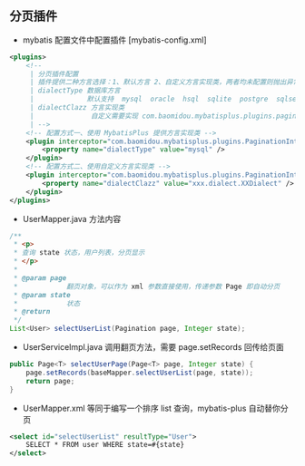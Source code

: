 

## 分页插件

* mybatis 配置文件中配置插件 [mybatis-config.xml]

```xml
<plugins>
    <!-- 
     | 分页插件配置 
     | 插件提供二种方言选择：1、默认方言 2、自定义方言实现类，两者均未配置则抛出异常！
     | dialectType 数据库方言  
     |             默认支持  mysql  oracle  hsql  sqlite  postgre  sqlserver
     | dialectClazz 方言实现类
     |              自定义需要实现 com.baomidou.mybatisplus.plugins.pagination.IDialect 接口
     | -->
    <!-- 配置方式一、使用 MybatisPlus 提供方言实现类 -->
    <plugin interceptor="com.baomidou.mybatisplus.plugins.PaginationInterceptor">
        <property name="dialectType" value="mysql" />
    </plugin>
    <!-- 配置方式二、使用自定义方言实现类 -->
    <plugin interceptor="com.baomidou.mybatisplus.plugins.PaginationInterceptor">
        <property name="dialectClazz" value="xxx.dialect.XXDialect" />
    </plugin>
</plugins>
```

* UserMapper.java 方法内容

```java
/**
 * <p>
 * 查询 state 状态，用户列表，分页显示
 * </p>
 * 
 * @param page
 *            翻页对象，可以作为 xml 参数直接使用，传递参数 Page 即自动分页
 * @param state
 *            状态
 * @return
 */
List<User> selectUserList(Pagination page, Integer state);
```


* UserServiceImpl.java 调用翻页方法，需要 page.setRecords 回传给页面

```java
public Page<T> selectUserPage(Page<T> page, Integer state) {
	page.setRecords(baseMapper.selectUserList(page, state));
	return page;
}
```


* UserMapper.xml 等同于编写一个排序 list 查询，mybatis-plus 自动替你分页

```xml
<select id="selectUserList" resultType="User">
	SELECT * FROM user WHERE state=#{state}
</select>
```
